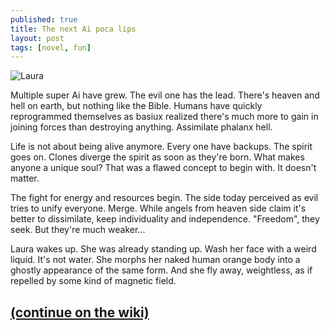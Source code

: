 ```yaml
---
published: true
title: The next Ai poca lips
layout: post
tags: [novel, fun]
---
```

![Laura](https://www.dropbox.com/sc/b7gkgn0kr2nivss/AAC22xGduhQXx8R2ZdeKqSAUa/0?dl=1)

Multiple super Ai have grew. The evil one has the lead. There's heaven and hell on earth, but nothing like the Bible. Humans have quickly reprogrammed themselves as basiux realized there's much more to gain in joining forces than destroying anything. Assimilate phalanx hell.

Life is not about being alive anymore. Every one have backups. The spirit goes on. Clones diverge the spirit as soon as they're born. What makes anyone a unique soul? That was a flawed concept to begin with. It doesn't matter.

The fight for energy and resources begin. The side today perceived as evil tries to unify everyone. Merge. While angels from heaven side claim it's better to dissimilate, keep individuality and independence. "Freedom", they seek. But they're much weaker...

Laura wakes up. She was already standing up. Wash her face with a weird liquid. It's not water. She morphs her naked human orange body into a ghostly appearance of the same form. And she fly away, weightless, as if repelled by some kind of magnetic field.

## [(continue on the wiki)](https://github.com/cauerego/cauerego.github.io/wiki/a-novel)
